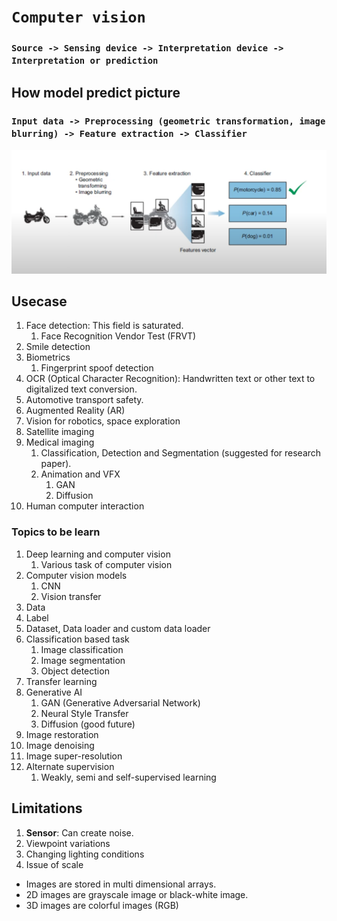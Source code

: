 # **`Computer vision`**

### `Source -> Sensing device -> Interpretation device -> Interpretation or prediction`

## How model predict picture

### `Input data -> Preprocessing (geometric transformation, image blurring) -> Feature extraction -> Classifier`

![](1.png)

## Usecase

1. Face detection: This field is saturated.
    1. Face Recognition Vendor Test (FRVT)
2. Smile detection
3. Biometrics
    1. Fingerprint spoof detection
4. OCR (Optical Character Recognition): Handwritten text or other text to digitalized text conversion.
5. Automotive transport safety.
6. Augmented Reality (AR)
7. Vision for robotics, space exploration
8. Satellite imaging
9. Medical imaging
    1. Classification, Detection and Segmentation (suggested for research paper).
    2. Animation and VFX
        1. GAN
        2. Diffusion
10. Human computer interaction

### Topics to be learn

1. Deep learning and computer vision
    1. Various task of computer vision
2. Computer vision models
    1. CNN
    2. Vision transfer
3. Data
4. Label
5. Dataset, Data loader and custom data loader
6. Classification based task
    1. Image classification
    2. Image segmentation
    3. Object detection
7. Transfer learning
8. Generative AI
    1. GAN (Generative Adversarial Network)
    2. Neural Style Transfer
    3. Diffusion (good future)
9. Image restoration
10. Image denoising
11. Image super-resolution
12. Alternate supervision
    1. Weakly, semi and self-supervised learning

## Limitations

1. **Sensor**: Can create noise.
2. Viewpoint variations
3. Changing lighting conditions
4. Issue of scale

-   Images are stored in multi dimensional arrays.
-   2D images are grayscale image or black-white image.
-   3D images are colorful images (RGB)